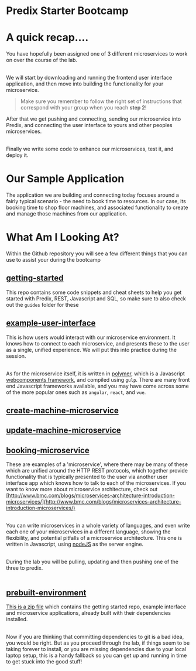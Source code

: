 # Predix Starter Bootcamp

# A quick recap....
You have hopefully been assigned one of 3 different microservices to work on over the course of the lab. <br/><br/>

We will start by downloading and running the frontend user interface application, and then move into building the functionality for your microservice.

> Make sure you remember to follow the right set of instructions that correspond with your group when you reach <b>step 2</b>!

After that we get pushing and connecting, sending our microservice into Predix, and connecting the user interface to yours and other peoples microservices.<br/><br/>

Finally we write some code to enhance our microservices, test it, and deploy it.

# Our Sample Application

The application we are building and connecting today focuses around a fairly typical scenario - the need to book time to resources. In our case, its booking time to shop floor machines, and associated functionality to create and manage those machines from our application.

# What Am I Looking At?
Within the Github repository you will see a few different things that you can use to assist your during the bootcamp

## [getting-started](https://github.com/softcon17/getting-started)
This repo contains some code snippets and cheat sheets to help you get started with Predix, REST, Javascript and SQL, so make sure to also check out the `guides` folder for these

## [example-user-interface](https://github.com/softcon17/example-user-interface)

This is how users would interact with our microservice environment. It knows how to connect to each microservice, and presents these to the user as a single, unified experience. We will put this into practice during the session. <br/><br/>

As for the microservice itself, it is written in [polymer](https://www.polymer-project.org/about), which is a Javascript [webcomponents framework](https://www.webcomponents.org/introduction), and compiled using `gulp`. There are many front end Javascript frameworks available, and you may have come across some of the more popular ones such as `angular`, `react`, and `vue`.


## [create-machine-microservice](https://github.com/softcon17/create-machine-microservice)
## [update-machine-microservice](https://github.com/softcon17/update-machine-microservice)
## [booking-microservice](https://github.com/softcon17/booking-microservice)
These are examples of a 'microservice', where there may be many of these which are unified around the HTTP REST protocols, which together provide functionality that is typically presented to the user via another user interface app which knows how to talk to each of the microservices. If you want to know more about microservice architecture, check out [http://www.bmc.com/blogs/microservices-architecture-introduction-microservices/](http://www.bmc.com/blogs/microservices-architecture-introduction-microservices/)<br/><br/>

You can write microservices in a whole variety of languages, and even write each one of your microservices in a different language, showing the flexibility, and potential pitfalls of a microservice architecture. This one is written in Javascript, using [nodeJS](https://nodejs.org/en/about/) as the server engine.<br/><br/>

During the lab you will be pulling, updating and then pushing one of the three to predix.<br/><br/>

## [prebuilt-environment](https://github.com/softcon17/prebuilt-environment)

[This is a zip file](https://github.com/softcon17/prebuilt-environment/archive/master.zip) which contains the getting started repo, example interface and microservice applications, already built with their dependencies installed. <br/><br/>

Now if you are thinking that committing dependencies to git is a bad idea, you would be right. But as you proceed through the lab, if things seem to be taking forever to install, or you are missing dependencies due to your local laptop setup, this is a handy fallback so you can get up and running in time to get stuck into the good stuff!
